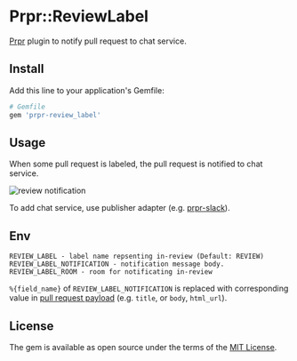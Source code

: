 # Prpr::ReviewLabel
[Prpr](https://github.com/mzp/prpr) plugin to notify pull request to chat service.

## Install

Add this line to your application's Gemfile:

```ruby
# Gemfile
gem 'prpr-review_label'
```

## Usage
When some pull request is labeled, the pull request is notified to chat service.

![review notification](https://raw.githubusercontent.com/mzp/prpr-review_label/master/review_notification.png)

To add chat service, use publisher adapter (e.g. [prpr-slack](https://github.com/mzp/prpr-slack)).

## Env

```
REVIEW_LABEL - label name repsenting in-review (Default: REVIEW)
REVIEW_LABEL_NOTIFICATION - notification message body.
REVIEW_LABEL_ROOM - room for notificating in-review
```

`%{field_name}` of `REVIEW_LABEL_NOTIFICATION` is replaced with corresponding value in [pull request payload](https://developer.github.com/v3/pulls/#get-a-single-pull-request) (e.g. `title`, or `body`, `html_url`).

## License

The gem is available as open source under the terms of the [MIT License](http://opensource.org/licenses/MIT).
